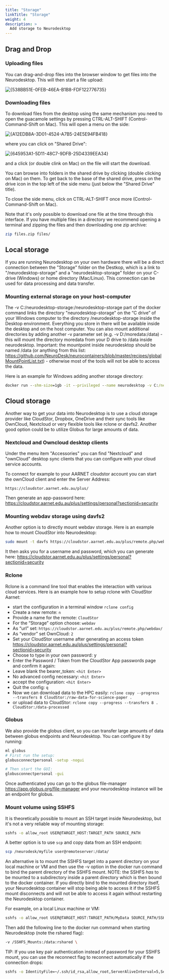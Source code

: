 ```yaml
---
title: "Storage"
linkTitle: "Storage"
weight: 4
description: >
  Add storage to Neurodesktop
---
```


## Drag and Drop

### Uploading files
You can drag-and-drop files into the browser window to get files into the Neurodesktop. This will then start a file upload:

![{538BB51E-0FEB-46EA-B1B8-FDF122776735}](https://user-images.githubusercontent.com/4021595/160577507-b5159bae-13c0-4fbf-85da-0ce55fd481f3.png)

### Downloading files
To download files from the desktop using the same mechanism you need to open the guacamole settings by pressing CTRL-ALT-SHIFT (Control-Command-Shift on Mac). This will open a menu on the side:

![{A12EDB8A-3D01-4524-A7B5-24E5E94FB418}](https://user-images.githubusercontent.com/4021595/160577828-0f8ba04e-aed7-4c26-a8d2-baf6c4be317a.png)


where you can click on "Shared Drive":

![{645953A1-5D11-48C7-9DFB-25D4339EEA34}](https://user-images.githubusercontent.com/4021595/160577926-06e48896-9301-426a-b7d5-9d3b2df14504.png)

and a click (or double clink on Mac) on the file will start the download.

You can browse into folders in the shared drive by clicking (double clicking on Mac) on them. To get back to the base of the shared drive, press on the drive icon in the top left of the side menu (just below the "Shared Drive" title).

To close the side menu, click on CTRL-ALT-SHIFT once more (Control-Command-Shift on Mac).

Note that it's only possible to download one file at the time through this interface. If you have multiple files in a directory we recommend opening a terminal and zipping the files and then downloading one zip archive:

```bash
zip files.zip files/
```

## Local storage
If you are running Neurodesktop on your own hardware there will be a direct connection between the "Storage" folder on the Destkop, which is a link to "/neurodesktop-storage" and a "neurodesktop-storage" folder on your C-drive (Windows) or home directory (Mac/Linux). This connection can be used for data processing and data transfer.

### Mounting external storage on your host-computer
The -v C:/neurodesktop-storage:/neurodesktop-storage part of the docker command links the directory "neurodesktop-storage" on the “C drive” of your Windows computer to the directory /neurodesktop-storage inside the Desktop environment. Everything you store in there will be available inside the desktop and on the host computer. You can also mount additional directories by adding another -v parameter set (e.g. -v D:/moredata:/data) - this will mount the directory moredata from your D drive to /data inside neurodesktop. Important: the mountpoint inside neurodesktop should be named /data (or anything from this list: https://github.com/NeuroDesk/neurocontainers/blob/master/recipes/globalMountPointList.txt) - otherwise most of the tools will not be able to access the data.

Here is an example for Windows adding another storage directory:
```cmd
docker run --shm-size=1gb -it --privileged --name neurodesktop -v C:/neurodesktop-storage:/neurodesktop-storage -v D:/moredata:/data -p 8080:8080 -h neurodesktop-{{< params/neurodesktop/version >}} vnmd/neurodesktop:{{< params/neurodesktop/version >}}
```

## Cloud storage
Another way to get your data into Neurodesktop is to use a cloud storage provider like CloudStor, Dropbox, OneDrive and their sync tools like OwnCloud, Nextcloud or very flexible tools like rclone or davfs2. Another good option could be to utilize Globus for large amounts of data. 

### Nextcloud and Owncloud desktop clients
Under the menu item "Accessories" you can find "Nextcloud" and "ownCloud" desktop sync clients that you can configure with your cloud service accounts.

To connect for example to your AARNET cloudstor account you can start the ownCloud client and enter the Server Address: 
```none
https://cloudstor.aarnet.edu.au/plus/
``` 

Then generate an app-password here: https://cloudstor.aarnet.edu.au/plus/settings/personal?sectionid=security


### Mounting webdav storage using davfs2
Another option is to directly mount webdav storage. Here is an example how to mount CloudStor into Neurodesktop:

```bash
sudo mount -t davfs https://cloudstor.aarnet.edu.au/plus/remote.php/webdav/ /data/
```
It then asks you for a username and password, which you can generate here: https://cloudstor.aarnet.edu.au/plus/settings/personal?sectionid=security

### Rclone
Rclone is a command line tool that enables the interaction with various cloud services. Here is an example how to setup rclone with CloudStor Aarnet:

- start the configuration in a terminal window `rclone config`
- Create a new remote: `n`
- Provide a name for the remote: `CloudStor`
- For the “Storage” option choose: `webdav`
- As “url” set: `https://cloudstor.aarnet.edu.au/plus/remote.php/webdav/`
- As “vendor” set OwnCloud: `2`
- Set your CloudStor username after generating an access token https://cloudstor.aarnet.edu.au/plus/settings/personal?sectionid=security
- Choose to type in your own password: y
- Enter the Password / Token from the CloudStor App passwords page and confirm it again:
- Leave blank the bearer_token: `<hit Enter>`
- No advanced config necessary: `<hit Enter>`
- accept the configuration: `<hit Enter>`
- Quit the config: `q`
- Now we can download data to the HPC easily: `rclone copy --progress --transfers 8 CloudStor:/raw-data-for-science-paper .`
- or upload data to CloudStor: `rclone copy --progress --transfers 8 . CloudStor:/data-processed`

### Globus
We also provide the globus client, so you can transfer large amounts of data between globus endpoints and Neurodesktop. You can configure it by running:
```bash
ml globus
# First run the setup:
globusconnectpersonal -setup -nogui

# Then start the GUI:
globusconnectpersonal -gui
```

Once authenticated you can go to the globus file-manager https://app.globus.org/file-manager and your neurodesktop instance will be an endpoint for globus.



### Mount volume using SSHFS
It is theoretically possible to mount an SSH target inside Neurodesktop, but it's not a very reliable way of mounting storage:
```bash
sshfs -o allow_root USER@TARGET_HOST:TARGET_PATH SOURCE_PATH
```

A better option is to use `scp` and copy data from an SSH endpoint:
```bash
scp /neurodesk/myfile user@remoteserver:/data/
```

An alternative is to mount the SSHFS target into a parent directory on your local machine or VM and then use the -v option in the docker run command to bind the parent directory of the SSHFS mount. NOTE: the SSHFS *has* to be mounted to a subdirectory inside a parent directory which is then bound to the docker container. If you directly bind to the mounted directory itself, your Neurodesktop container will stop being able to access it if the SSHFS mount disconnects and will not be able to access it again without restarting the Neurodesktop container.

For example, on a local Linux machine or VM:
```bash
sshfs -o allow_root USER@TARGET_HOST:TARGET_PATH/MyData SOURCE_PATH/SSHFS_Mounts/MyData
```

Then add the following line to the docker run command when starting Neurodesktop (note the rshared flag):
```bash
-v /SSHFS_Mounts:/data:rshared \
```

TIP: If you use key pair authentication instead of password for your SSHFS mount, you can use the reconnect flag to reconnect automatically if the connection drops:
```bash
sshfs -o IdentityFile=~/.ssh/id_rsa,allow_root,ServerAliveInterval=5,ServerAliveCountMax=3 USER@TARGET_HOST:TARGET_PATH/MyData SOURCE_PATH/SSHFS_Mounts/MyData
```


